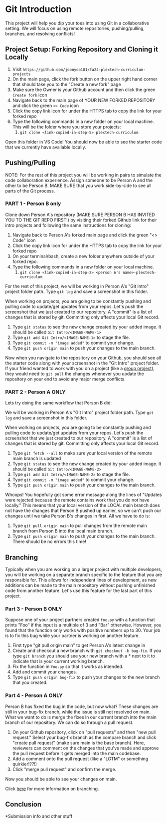 # Git Introduction
This project will help you dip your toes into using Git in a collaborative setting. We will focus on using remote repositories, pushing/pulling, branches, and resolving conflicts!

## Project Setup: Forking Repository and Cloning it Locally

1. Visit `https://github.com/joonyoo181/fa24-plextech-curriculum-projects`
2. On the main page, click the fork button on the upper right hand corner that should take you to the "Create a new fork" page
3. Make sure the Owner is your Github account and then click the green `Create fork` icon
4. Navigate back to the main page of YOUR NEW FORKED REPOSITORY and click the green `<> Code` icon
5. Click the copy link icon for under the HTTPS tab to copy the link for your forked repo
6. Type the following commands in a new folder on your local machine. This will be the folder where you store your projects:
    1. `git clone <link-copied-in-step-5> plextech-curriculum`

Open this folder in VS Code! You should now be able to see the starter code that we currently have available locally.

## Pushing/Pulling

NOTE: For the rest of this project you will be working in pairs to simulate the code collaboration experience. Assign someone to be Person A and the other to be Person B. MAKE SURE that you work side-by-side to see all parts of the Git process.

### PART 1 - Person B only

Clone down Person A's repository (MAKE SURE PERSON B HAS INVITED YOU TO THE GIT REPO FIRST!) by visiting their forked Github link for their intro projects and following the same instructions for cloning:

1. Navigate back to Person A's forked main page and click the green "<> Code" icon
2. Click the copy link icon for under the HTTPS tab to copy the link for your forked repo
3. On your terminal/bash, create a new folder anywhere outside of your forked repo.
4. Type the following commands in a new folder on your local machine.
    1. `git clone <link-copied-in-step-2> <person A's name>-plextech-curriculum`

For the rest of this project, we will be working in Person A's "Git Intro" project folder path. Type `git log` and save a screenshot in this folder.

When working on projects, you are going to be constantly pushing and pulling code to update/get updates from your repos. Let's push the screenshot that we just created to our repository.
A "commit" is a list of changes that is stored by git. Committing only affects your local Git record.

1. Type `git status` to see the new change created by your added image. It should be called `Git Intro/<IMAGE-NAME-1>`
2. Type `git add Git Intro/<IMAGE-NAME-1>` to stage the file.
3. Type `git commit -m "image added"` to commit your change.
4. Type `git push origin main` to push your changes to the main branch.

Now when you navigate to the repository on your Github, you should see all the starter code along with your screenshot in the "Git Intro" project folder. If your friend wanted to work with you on a project (like a [group project](https://github.com/ivanm0/fa22-plextech-fswd-group-projects)), they would need to `git pull` the changes whenever you update the repository on your end to avoid any major merge conflicts.

### PART 2 - Person A ONLY

Lets try doing the same workflow that Person B did: 

We will be working in Person A's "Git Intro" project folder path. Type `git log` and save a screenshot in this folder.

When working on projects, you are going to be constantly pushing and pulling code to update/get updates from your repos. Let's push the screenshot that we just created to our repository.
A "commit" is a list of changes that is stored by git. Committing only affects your local Git record.

1. Type `git fetch --all` to make sure your local version of the remote main branch is updated
2. Type `git status` to see the new change created by your added image. It should be called `Git Intro/<IMAGE-NAME-2>`
3. Type `git add Git Intro/<IMAGE-NAME-2>` to stage the file.
4. Type `git commit -m "image added"` to commit your change.
5. Type `git push origin main` to push your changes to the main branch.

Whoops! You hopefully got some error message along the lines of "Updates were rejected because the remote contains work that you do not have locally." This means that your local version of the LOCAL main branch does not have the changes that Person B pushed up earlier, so we can't push our changes until we take Person B's changes in first. All we have to do is:

1. Type `git pull origin main` to pull changes from the remote main branch from Person B into the local main branch.
2. Type `git push origin main` to push your changes to the main branch. There should be no errors this time!

## Branching
Typically when you are working on a larger project with multiple developers, you will be working on a separate branch specific to the feature that you are responsible for. This allows for independent lines of development, as new additions can be made to the main repository without pushing unfinished code from another feature. Let's use this feature for the last part of this project.

### Part 3 - Person B ONLY

Suppose one of your project partners created `foo.py` with a function that prints "Foo" if the input is a multiple of 3 and "Bar" otherwise. However, you found that the function only works with positive numbers up to 30. Your job is to fix this bug while your partner is working on another feature.

1. First type "git pull origin main" to get Person A's latest change in
2. Create and checkout a new branch with `git checkout -b bug-fix`. If you type `git branch` you should see your new branch with a * next to it to indicate that is your current working branch.
3. Fix the function in `foo.py` so that it works as intended.
4. Add and commit your changes.
5. Type `git push origin bug-fix` to push your changes to the new branch that you created.

### Part 4 - Person A ONLY

Person B has fixed the bug in the code, but now what? These changes are still in your bug-fix branch, while the issue is still not resolved on main. What we want to do is merge the fixes in our current branch into the main branch of our repository. We can do so through a pull request.

1. On your Github repository, click on "pull requests" and then "new pull request." Select your bug-fix branch as the compare branch and click "create pull request" (make sure main is the base branch). Here, reviewers can comment on the changes that you've made and approve the pull request before it gets merged into the main codebase.
2. Add a comment onto the pull request (like a "LGTM" or something quirkier!??!)
3. Click "merge pull request" and confirm the merge.

Now you should be able to see your changes on main.

Click [here](https://www.atlassian.com/git/tutorials/using-branches) for more information on branching.

## Conclusion

*Submission info and other stuff
